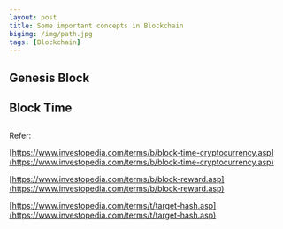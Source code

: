 ```yaml
---
layout: post
title: Some important concepts in Blockchain
bigimg: /img/path.jpg
tags: [Blockchain]
---
```


## Genesis Block

## Block Time

## 

Refer: 

[https://www.investopedia.com/terms/b/block-time-cryptocurrency.asp](https://www.investopedia.com/terms/b/block-time-cryptocurrency.asp)

[https://www.investopedia.com/terms/b/block-reward.asp](https://www.investopedia.com/terms/b/block-reward.asp)

[https://www.investopedia.com/terms/t/target-hash.asp](https://www.investopedia.com/terms/t/target-hash.asp)

